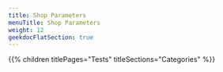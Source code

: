 ```yaml
---
title: Shop Parameters
menuTitle: Shop Parameters
weight: 12 
geekdocFlatSection: true
---
```


{{% children titlePages="Tests" titleSections="Categories" %}}
